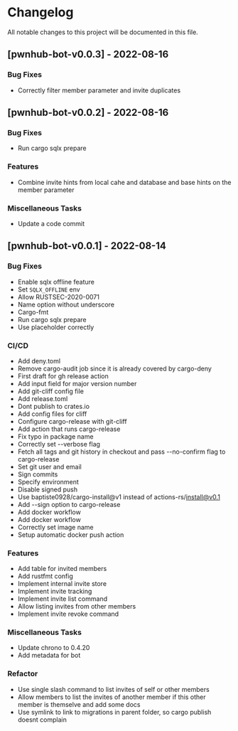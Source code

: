 # Changelog

All notable changes to this project will be documented in this file.

## [pwnhub-bot-v0.0.3] - 2022-08-16

### Bug Fixes

- Correctly filter member parameter and invite duplicates

## [pwnhub-bot-v0.0.2] - 2022-08-16

### Bug Fixes

- Run cargo sqlx prepare

### Features

- Combine invite hints from local cahe and database and base hints on the member parameter

### Miscellaneous Tasks

- Update a code commit

## [pwnhub-bot-v0.0.1] - 2022-08-14

### Bug Fixes

- Enable sqlx offline feature
- Set `SQLX_OFFLINE` env
- Allow RUSTSEC-2020-0071
- Name option without underscore
- Cargo-fmt
- Run cargo sqlx prepare
- Use placeholder correctly

### CI/CD

- Add deny.toml
- Remove cargo-audit job since it is already covered by cargo-deny
- First draft for gh release action
- Add input field for major version number
- Add git-cliff config file
- Add release.toml
- Dont publish to crates.io
- Add config files for cliff
- Configure cargo-release with git-cliff
- Add action that runs cargo-release
- Fix typo in package name
- Correctly set --verbose flag
- Fetch all tags and git history in checkout and pass --no-confirm flag to cargo-release
- Set git user and email
- Sign commits
- Specify environment
- Disable signed push
- Use baptiste0928/cargo-install@v1 instead of actions-rs/install@v0.1
- Add --sign option to cargo-release
- Add docker workflow
- Add docker workflow
- Correctly set image name
- Setup automatic docker push action

### Features

- Add table for invited members
- Add rustfmt config
- Implement internal invite store
- Implement invite tracking
- Implement invite list command
- Allow listing invites from other members
- Implement invite revoke command

### Miscellaneous Tasks

- Update chrono to 0.4.20
- Add metadata for bot

### Refactor

- Use single slash command to list invites of self or other members
- Allow members to list the invites of another member if this other member is themselve and add some docs
- Use symlink to link to migrations in parent folder, so cargo publish doesnt complain

